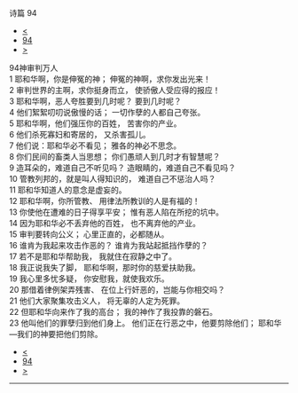 ﻿





 诗篇 94




* [<](bible/PSA093.md)
* [94](bible/PSA.md)
* [>](bible/PSA095.md)



 
94神审判万人  
1 耶和华啊，你是伸冤的神； 伸冤的神啊，求你发出光来！  
2 审判世界的主啊，求你挺身而立， 使骄傲人受应得的报应！  
3 耶和华啊，恶人夸胜要到几时呢？ 要到几时呢？     
4 他们絮絮叨叨说傲慢的话； 一切作孽的人都自己夸张。  
5 耶和华啊，他们强压你的百姓， 苦害你的产业。  
6 他们杀死寡妇和寄居的， 又杀害孤儿。  
7 他们说：耶和华必不看见； 雅各的神必不思念。     
8 你们民间的畜类人当思想； 你们愚顽人到几时才有智慧呢？  
9 造耳朵的，难道自己不听见吗？ 造眼睛的，难道自己不看见吗？  
10 管教列邦的，就是叫人得知识的， 难道自己不惩治人吗？  
11 耶和华知道人的意念是虚妄的。     
12 耶和华啊，你所管教、 用律法所教训的人是有福的！  
13 你使他在遭难的日子得享平安； 惟有恶人陷在所挖的坑中。  
14 因为耶和华必不丢弃他的百姓， 也不离弃他的产业。  
15 审判要转向公义； 心里正直的，必都随从。     
16 谁肯为我起来攻击作恶的？ 谁肯为我站起抵挡作孽的？  
17 若不是耶和华帮助我， 我就住在寂静之中了。  
18 我正说我失了脚， 耶和华啊，那时你的慈爱扶助我。  
19 我心里多忧多疑， 你安慰我，就使我欢乐。     
20 那借着律例架弄残害、 在位上行奸恶的，岂能与你相交吗？  
21 他们大家聚集攻击义人， 将无辜的人定为死罪。  
22 但耶和华向来作了我的高台； 我的神作了我投靠的磐石。  
23 他叫他们的罪孽归到他们身上。 他们正在行恶之中，他要剪除他们； 耶和华—我们的神要把他们剪除。 
* [<](bible/PSA093.md)
* [94](bible/PSA.md)
* [>](bible/PSA095.md)





---










